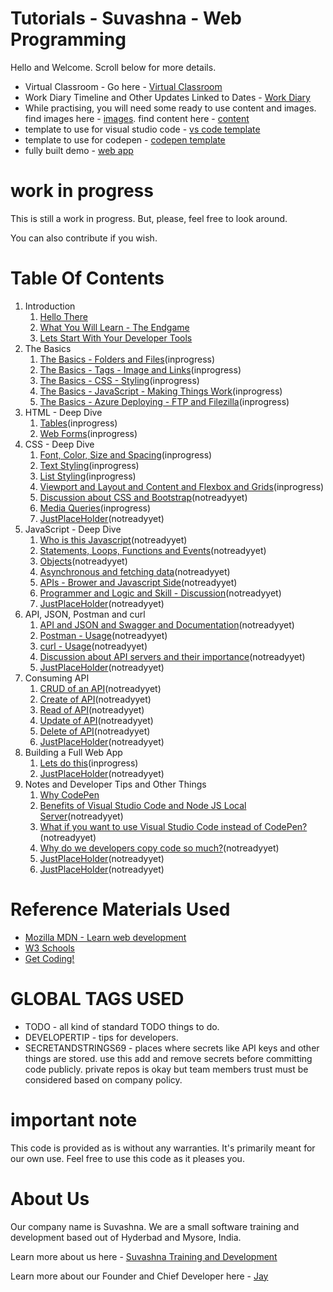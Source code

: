 # Tutorials - Suvashna - Web Programming

Hello and Welcome. Scroll below for more details.

* Virtual Classroom - Go here - [Virtual Classroom](https://flipgrid.com/suvashnawebbasic) 
* Work Diary Timeline and Other Updates Linked to Dates - [Work Diary](workdiary.md)
* While practising, you will need some ready to use content and images. find images here - [images](https://github.com/Suvashna-Training-and-Development/Tutorials/tree/master/OtherStuff/sampleimages). find content here - [content](https://github.com/Suvashna-Training-and-Development/Tutorials/tree/master/OtherStuff/samplecontent)
* template to use for visual studio code - [vs code template](https://github.com/Suvashna-Training-and-Development/Tutorials/tree/master/WebCode/suvashna-template-for-tutorials)
* template to use for codepen - [codepen template](https://codepen.io/jay-pancodu/pen/wvKrepW)
* fully built demo - [web app](https://baribasicswebappjune23rd2020.azurewebsites.net) 

# work in progress

This is still a work in progress. But, please, feel free to look around. 

You can also contribute if you wish.

# Table Of Contents

1. Introduction
    1. [Hello There](hellothere.md)
    1. [What You Will Learn - The Endgame](endgame.md)
    1. [Lets Start With Your Developer Tools](developertools.md)
1. The Basics
    1. [The Basics - Folders and Files](foldersandfiles.md)(inprogress)
    1. [The Basics - Tags - Image and Links](basichtmltags.md)(inprogress)
    1. [The Basics - CSS - Styling](basiccss.md)(inprogress)
    1. [The Basics - JavaScript - Making Things Work](basicjs.md)(inprogress)
    1. [The Basics - Azure Deploying - FTP and Filezilla](basicazureftpdeploy.md)(inprogress)
1. HTML - Deep Dive
    1. [Tables](tablestuff.md)(inprogress)
    1. [Web Forms](webforms.md)(inprogress)
1. CSS - Deep Dive
    1. [Font, Color, Size and Spacing](cssfontcolorsizespacing.md)(inprogress)
    1. [Text Styling](textstyling.md)(inprogress)
    1. [List Styling](liststyling.md)(inprogress)
    1. [Viewport and Layout and Content and Flexbox and Grids](csslayout.md)(inprogress)
    1. [Discussion about CSS and Bootstrap](placeholder.md)(notreadyyet)
    1. [Media Queries](mediaqueries.md)(inprogress)
    1. [JustPlaceHolder](placeholder.md)(notreadyyet)
1. JavaScript - Deep Dive
    1. [Who is this Javascript](placeholder.md)(notreadyyet)
    1. [Statements, Loops, Functions and Events](placeholder.md)(notreadyyet)
    1. [Objects](placeholder.md)(notreadyyet)
    1. [Asynchronous and fetching data](placeholder.md)(notreadyyet)
    1. [APIs - Brower and Javascript Side](placeholder.md)(notreadyyet)                
    1. [Programmer and Logic and Skill - Discussion](placeholder.md)(notreadyyet)                
    1. [JustPlaceHolder](placeholder.md)(notreadyyet)
1. API, JSON, Postman and curl
    1. [API and JSON and Swagger and Documentation](placeholder.md)(notreadyyet)
    1. [Postman - Usage](placeholder.md)(notreadyyet)
    1. [curl - Usage](placeholder.md)(notreadyyet)        
    1. [Discussion about API servers and their importance](placeholder.md)(notreadyyet)    
    1. [JustPlaceHolder](placeholder.md)(notreadyyet)
1. Consuming API
    1. [CRUD of an API](placeholder.md)(notreadyyet)
    1. [Create of API](placeholder.md)(notreadyyet)
    1. [Read of API](placeholder.md)(notreadyyet)
    1. [Update of API](placeholder.md)(notreadyyet)
    1. [Delete of API](placeholder.md)(notreadyyet)
    1. [JustPlaceHolder](placeholder.md)(notreadyyet)            
1. Building a Full Web App
    1. [Lets do this](fullwebapp.md)(inprogress)
    1. [JustPlaceHolder](placeholder.md)(notreadyyet)                    
1. Notes and Developer Tips and Other Things
    1. [Why CodePen](whycodepen.md)
    1. [Benefits of Visual Studio Code and Node JS Local Server](placeholder.md)(notreadyyet)
    1. [What if you want to use Visual Studio Code instead of CodePen?](placeholder.md)
    (notreadyyet)
    1. [Why do we developers copy code so much?](placeholder.md)(notreadyyet)
    1. [JustPlaceHolder](placeholder.md)(notreadyyet)
    1. [JustPlaceHolder](placeholder.md)(notreadyyet)

# Reference Materials Used 

* [Mozilla MDN - Learn web development](https://developer.mozilla.org/en-US/docs/Learn)
* [W3 Schools](https://www.w3schools.com)
* [Get Coding!](https://getcodingkids.com/missions/)

# GLOBAL TAGS USED

* TODO - all kind of standard TODO things to do. 
* DEVELOPERTIP - tips for developers.
* SECRETANDSTRINGS69 - places where secrets like API keys and other things are stored. use this add and remove secrets before committing code publicly. private repos is okay but team members trust must be considered based on company policy. 

# important note 

This code is provided as is without any warranties. It's primarily meant for our own use. Feel free to use this code as it pleases you.

# About Us

Our company name is Suvashna. We are a small software training and development based out of Hyderbad and Mysore, India. 

Learn more about us here - [Suvashna Training and Development](https://suvashna.com)

Learn more about our Founder and Chief Developer here - [Jay](http://thechalakas.com)